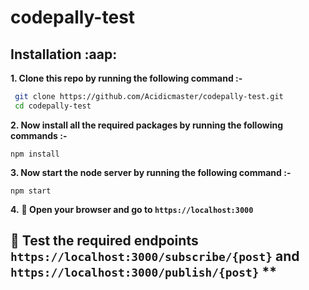 # codepally-test

## Installation :aap:

**1. Clone this repo by running the following command :-**

```bash
 git clone https://github.com/Acidicmaster/codepally-test.git
 cd codepally-test
```

**2. Now install all the required packages by running the following commands :-**

```
npm install

```


**3. Now start the  node server by running the following command :-**

```
npm start
```

**4.** **🎉 Open your browser and go to `https://localhost:3000`**

## 🤩 Test the required endpoints `https://localhost:3000/subscribe/{post}` and `https://localhost:3000/publish/{post}` **
